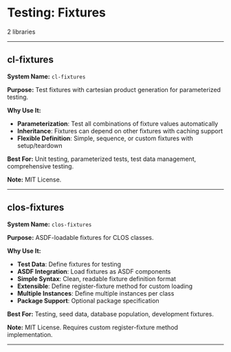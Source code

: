 # Testing: Fixtures

2 libraries

---

## cl-fixtures

**System Name:** `cl-fixtures`

**Purpose:** Test fixtures with cartesian product generation for parameterized testing.

**Why Use It:**
- **Parameterization**: Test all combinations of fixture values automatically
- **Inheritance**: Fixtures can depend on other fixtures with caching support
- **Flexible Definition**: Simple, sequence, or custom fixtures with setup/teardown

**Best For:** Unit testing, parameterized tests, test data management, comprehensive testing.

**Note:** MIT License.

---


## clos-fixtures

**System Name:** `clos-fixtures`

**Purpose:** ASDF-loadable fixtures for CLOS classes.

**Why Use It:**
- **Test Data**: Define fixtures for testing
- **ASDF Integration**: Load fixtures as ASDF components
- **Simple Syntax**: Clean, readable fixture definition format
- **Extensible**: Define register-fixture method for custom loading
- **Multiple Instances**: Define multiple instances per class
- **Package Support**: Optional package specification

**Best For:** Testing, seed data, database population, development fixtures.

**Note:** MIT License. Requires custom register-fixture method implementation.

---


